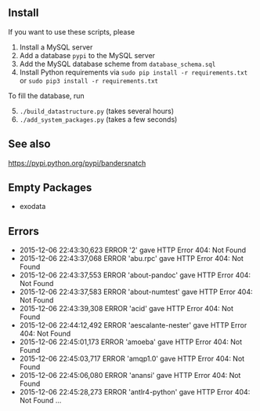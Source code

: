 ## Install

If you want to use these scripts, please

1. Install a MySQL server
2. Add a database `pypi` to the MySQL server
3. Add the MySQL database scheme from `database_schema.sql`
4. Install Python requirements via `sudo pip install -r requirements.txt`
   or `sudo pip3 install -r requirements.txt`

To fill the database, run

5. `./build_datastructure.py` (takes several hours)
6. `./add_system_packages.py` (takes a few seconds)


## See also
https://pypi.python.org/pypi/bandersnatch


## Empty Packages
* exodata

## Errors

* 2015-12-06 22:43:30,623 ERROR '2' gave HTTP Error 404: Not Found
* 2015-12-06 22:43:37,068 ERROR 'abu.rpc' gave HTTP Error 404: Not Found
* 2015-12-06 22:43:37,553 ERROR 'about-pandoc' gave HTTP Error 404: Not Found
* 2015-12-06 22:43:37,583 ERROR 'about-numtest' gave HTTP Error 404: Not Found
* 2015-12-06 22:43:39,308 ERROR 'acid' gave HTTP Error 404: Not Found
* 2015-12-06 22:44:12,492 ERROR 'aescalante-nester' gave HTTP Error 404: Not Found
* 2015-12-06 22:45:01,173 ERROR 'amoeba' gave HTTP Error 404: Not Found
* 2015-12-06 22:45:03,717 ERROR 'amqp1.0' gave HTTP Error 404: Not Found
* 2015-12-06 22:45:06,080 ERROR 'anansi' gave HTTP Error 404: Not Found
* 2015-12-06 22:45:28,273 ERROR 'antlr4-python' gave HTTP Error 404: Not Found
...